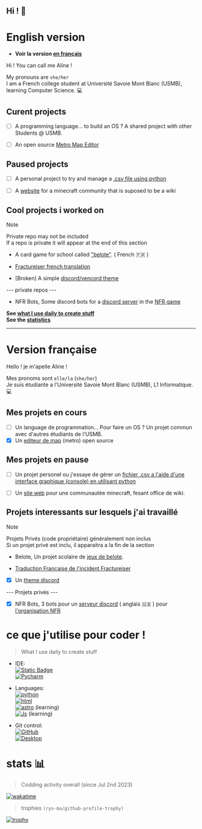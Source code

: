 ## Hi ! 👋

# English version
- **Voir la version [en français](#version-française)**

Hi ! You can call me Aline !   

My pronouns are `she/her`   
I am a French college student at Université Savoie Mont Blanc (USMB), learning Computer Science. 💻 

## Curent projects


- [ ] A programming language... to build an OS ? A shared project with other Students @ USMB.
- [ ] An open source [Metro Map Editor](https://github.com/TheWarior73/Train_Map_Editor) 


## Paused projects
- [ ] A personal project to try and manage a [.csv file using python](https://github.com/TheWarior73/Simple-csv-file-Manipulator)
- [ ] A [website](https://github.com/TheWarior73/Aedivos-wiki) for a minecraft community that is suposed to be a wiki


## Cool projects i worked on
> [!NOTE]
> Private repo may not be included\
> If a repo is private it will appear at the end of this section

- A card game for school called ["belote"](https://github.com/TheWarior73/Belote-TNSI--2023-2024). ( French 🇫🇷 )

- [Fractureiser french translation](https://github.com/TheWarior73/fractureiser/blob/main/lang/fr-FR/README.md)  

- [Broken] A simple [discord/vencord theme](https://github.com/TheWarior73/Basic-Discord-Theme)

--- private repos ---
- NFR Bots, Some discord bots for a [discord server](https://discord.gg/BFA8GTvsuN) in the [NFR game](https://github.com/North-Foxbridge-Railways)

**See [what I use daily to create stuff](#ce-que-jutilise-pour-coder)**\
**See the [statistics](#stats-)** 

---

# Version française
Hello ! je m'apelle Aline !

Mes pronoms sont `elle/la` (`she/her`) \
Je suis étudiante a l'Université Savoie Mont Blanc (USMB), L1 Informatique. 💻


## Mes projets en cours

- [ ] Un language de programmation... Pour faire un OS ? Un projet commun avec d'autres étudiants de l'USMB.
- [x] Un [editeur de map](https://github.com/TheWarior73/Train_Map_Editor) (metro) open source

## Mes projets en pause
- [ ] Un projet personel ou j'essaye de gérer un [fichier .csv a l'aide d'une interface graphique (console) en utilisant python](https://github.com/TheWarior73/Simple-csv-file-Manipulator)

- [ ] Un [site web](https://github.com/TheWarior73/Aedivos-wiki) pour une communautée minecraft, fesant office de wiki. 

## Projets interessants sur lesquels j'ai travaillé
> [!NOTE]
> Projets Privés (code propriétaire) généralement non inclus \
> Si un projet privé est inclu, il apparaitra a la fin de la section

- Belote, Un projet scolaire de [jeux de belote](https://github.com/TheWarior73/Belote-TNSI--2023-2024).

- [Traduction Française de l'incident Fractureiser](https://github.com/TheWarior73/fractureiser/blob/main/lang/fr-FR/README.md)  

- [x] Un [theme discord](https://github.com/TheWarior73/Basic-Discord-Theme)

--- Projets privés ---
- [x] NFR Bots, 3 bots pour un [serveur discord](https://discord.gg/BFA8GTvsuN) ( anglais 🇬🇧 ) pour [l'organisation NFR](https://github.com/North-Foxbridge-Railways)

# ce que j'utilise pour coder ! 
> What I use daily to create stuff
- IDE: \
[![Static Badge](https://img.shields.io/badge/Visual-Studio_Code%20-%20black?style=flat-square&logo=visual-studio-code&logoColor=blue&labelColor=yellow)](https://code.visualstudio.com/)\
[![Pycharm](https://img.shields.io/badge/Pycharm%20-%20JetBrains%20-%20black?style=flat-square&logo=pycharm&logoColor=yellow&labelColor=teal)](https://www.jetbrains.com/fr-fr/pycharm/)

- Languages: \
[![python](https://img.shields.io/badge/Python-black?style=flat-square&logo=python)](https://python.org)\
[![html](https://img.shields.io/badge/HTML-black?style=flat-square&logo=html5)](https://developer.mozilla.org/fr/docs/Web/HTML) \
[![astro](https://img.shields.io/badge/Astro-black?style=flat-square&logo=astro&logoColor=fff)](https://astro.build/) (learning)\
[![Js](https://img.shields.io/badge/Javascript-black?style=flat-square&logo=javascript)](https://developer.mozilla.org/fr/docs/Web/JavaScript) (learning)

- Git control: \
[![GitHub](https://img.shields.io/badge/GitHub-black?style=flat-square&logo=github)](https://github.com/)\
[![Desktop](https://img.shields.io/badge/Github-Desktop%20-%20black?style=flat-square&logo=github&logoColor=white&labelColor=purple)](https://desktop.github.com/)

# stats 📊

> Codding activity overall (since Jul 2nd 2023)

[![wakatime](https://wakatime.com/badge/user/09a28213-6155-4ade-bbb8-ca2fd0d0ef47.svg)](https://wakatime.com/@09a28213-6155-4ade-bbb8-ca2fd0d0ef47)

> trophies ``(ryo-ma/github-profile-trophy)``

[![trophy](https://github-profile-trophy.vercel.app/?username=TheWarior73&theme=onedark&column=6&no-frame=true)](https://github.com/ryo-ma/github-profile-trophy)
